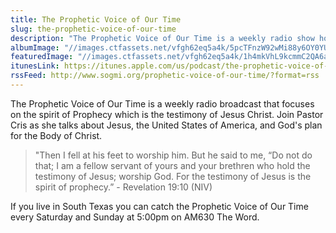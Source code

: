```yaml
---
title: The Prophetic Voice of Our Time
slug: the-prophetic-voice-of-our-time
description: "The Prophetic Voice of Our Time is a weekly radio show hosted by Pastor Cristina Sosso. It airs every weekend on AM 630 the Word in South Texas. Join Pastor Cris as she covers a wide range of topics including: The United States of America, prophecy, developing a relationship with Jesus and more."
albumImage: "//images.ctfassets.net/vfgh62eq5a4k/5pcTFnzW92wMi88y6OY0YU/261f0f4d99d41206fb9da9d7d97d86d1/download.jpg"
featuredImage: "//images.ctfassets.net/vfgh62eq5a4k/1h4mkVhL9kcmmC2QA6agCa/0d89e11520cb13ff278f6ce1f4c22a11/mission_week1_757.jpg"
itunesLink: https://itunes.apple.com/us/podcast/the-prophetic-voice-of-our-time/id1036387563
rssFeed: http://www.sogmi.org/prophetic-voice-of-our-time/?format=rss
---
```

The Prophetic Voice of Our Time is a weekly radio broadcast that focuses on the spirit of Prophecy which is the testimony of Jesus Christ. Join Pastor Cris as she talks about Jesus, the United States of America, and God's plan for the Body of Christ.

> "Then I fell at his feet to worship him. But he said to me, “Do not do that; I am a fellow servant of yours and your brethren who hold the testimony of Jesus; worship God. For the testimony of Jesus is the spirit of prophecy.” - Revelation 19:10 (NIV)

If you live in South Texas you can catch the Prophetic Voice of Our Time every Saturday and Sunday at 5:00pm on AM630 The Word.


